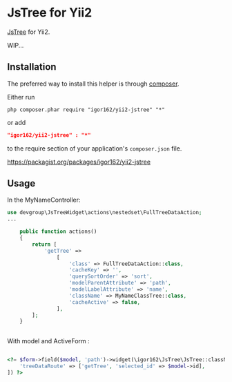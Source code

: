 JsTree for Yii2
===============

[JsTree](http://www.jstree.com/) for Yii2.

WIP...

Installation
------------
The preferred way to install this helper is through [composer](http://getcomposer.org/download/).

Either run

```
php composer.phar require "igor162/yii2-jstree" "*"
```

or add

```json
"igor162/yii2-jstree" : "*"
```

to the require section of your application's `composer.json` file.

https://packagist.org/packages/igor162/yii2-jstree

Usage
-----

In the MyNameController:
```php
use devgroup\JsTreeWidget\actions\nestedset\FullTreeDataAction;
...

    public function actions()
    {
        return [
            'getTree' =>
                [
                    'class' => FullTreeDataAction::class,
                    'cacheKey' => '',
                    'querySortOrder' => 'sort',
                    'modelParentAttribute' => 'path',
                    'modelLabelAttribute' => 'name',
                    'className' => MyNameClassTree::class,
                    'cacheActive' => false,
                ],
        ];
    }
    
```
With model and ActiveForm :
```php

<?= $form->field($model, 'path')->widget(\igor162\JsTree\JsTree::className(), [
	'treeDataRoute' => ['getTree', 'selected_id' => $model->id],
]) ?>

```
